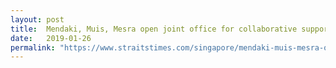 ```yaml
---
layout: post
title:  Mendaki, Muis, Mesra open joint office for collaborative support
date:   2019-01-26
permalink: "https://www.straitstimes.com/singapore/mendaki-muis-mesra-open-joint-office-for-collaborative-support"
---
```

